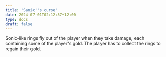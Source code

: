 ```yaml
---
title: 'Sanic''s curse'
date: 2024-07-01T02:12:57+12:00
type: docs
draft: false
---
```


Sonic-like rings fly out of the player when they take damage, each containing some of the player's gold. The player has to collect the rings to regain their gold.
